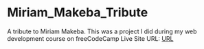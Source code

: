 # Miriam_Makeba_Tribute
A tribute to Miriam Makeba. This was a project I did during my web development course on freeCodeCamp
Live Site URL: [URL](https://jemi-code.github.io/Miriam_Makeba_Tribute)
